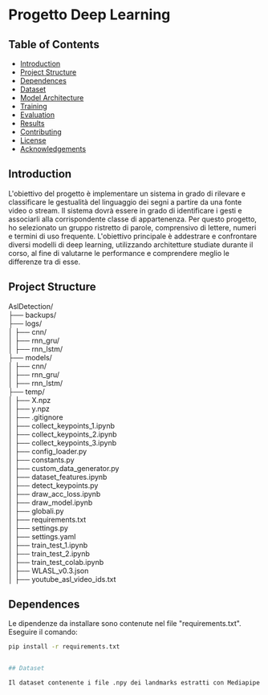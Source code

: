 # Progetto Deep Learning

## Table of Contents

- [Introduction](#introduction)
- [Project Structure](#project-structure)
- [Dependences](#dependences)
- [Dataset](#dataset)
- [Model Architecture](#model-architecture)
- [Training](#training)
- [Evaluation](#evaluation)
- [Results](#results)
- [Contributing](#contributing)
- [License](#license)
- [Acknowledgements](#acknowledgements)

## Introduction

L'obiettivo del progetto è implementare un sistema in grado di rilevare e classificare le gestualità del linguaggio dei segni a partire da una fonte video o stream. Il sistema dovrà essere in grado di identificare i gesti e associarli alla corrispondente classe di appartenenza. Per questo progetto, ho selezionato un gruppo ristretto di parole, comprensivo di lettere, numeri e termini di uso frequente. L'obiettivo principale è addestrare e confrontare diversi modelli di deep learning, utilizzando architetture studiate durante il corso, al fine di valutarne le performance e comprendere meglio le differenze tra di esse.

## Project Structure

AslDetection/<br>
├── backups/<br>
├── logs/<br>
│   ├── cnn/<br>
│   ├── rnn_gru/<br>
│   ├── rnn_lstm/<br>
├── models/<br>
│   ├── cnn/<br>
│   ├── rnn_gru/<br>
│   ├── rnn_lstm/<br>
├── temp/<br>
│   ├── X.npz<br>
│   ├── y.npz<br>
│   ├── .gitignore<br>
│   ├── collect_keypoints_1.ipynb<br>
│   ├── collect_keypoints_2.ipynb<br>
│   ├── collect_keypoints_3.ipynb<br>
│   ├── config_loader.py<br>
│   ├── constants.py<br>
│   ├── custom_data_generator.py<br>
│   ├── dataset_features.ipynb<br>
│   ├── detect_keypoints.py<br>
│   ├── draw_acc_loss.ipynb<br>
│   ├── draw_model.ipynb<br>
│   ├── globali.py<br>
│   ├── requirements.txt<br>
│   ├── settings.py<br>
│   ├── settings.yaml<br>
│   ├── train_test_1.ipynb<br>
│   ├── train_test_2.ipynb<br>
│   ├── train_test_colab.ipynb<br>
│   ├── WLASL_v0.3.json<br>
│   ├── youtube_asl_video_ids.txt<br>


## Dependences

Le dipendenze da installare sono contenute nel file "requirements.txt". Eseguire il comando:

```bash
pip install -r requirements.txt


## Dataset

Il dataset contenente i file .npy dei landmarks estratti con Mediapipe è scaricabile a questo link: 
